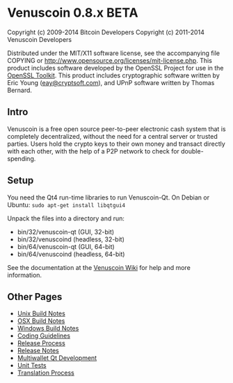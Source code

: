 Venuscoin 0.8.x BETA
====================

Copyright (c) 2009-2014 Bitcoin Developers
Copyright (c) 2011-2014 Venuscoin Developers

Distributed under the MIT/X11 software license, see the accompanying
file COPYING or http://www.opensource.org/licenses/mit-license.php.
This product includes software developed by the OpenSSL Project for use in the [OpenSSL Toolkit](http://www.openssl.org/). This product includes
cryptographic software written by Eric Young ([eay@cryptsoft.com](mailto:eay@cryptsoft.com)), and UPnP software written by Thomas Bernard.


Intro
---------------------
Venuscoin is a free open source peer-to-peer electronic cash system that is
completely decentralized, without the need for a central server or trusted
parties.  Users hold the crypto keys to their own money and transact directly
with each other, with the help of a P2P network to check for double-spending.


Setup
---------------------
You need the Qt4 run-time libraries to run Venuscoin-Qt. On Debian or Ubuntu:
	`sudo apt-get install libqtgui4`

Unpack the files into a directory and run:

- bin/32/venuscoin-qt (GUI, 32-bit)
- bin/32/venuscoind (headless, 32-bit)
- bin/64/venuscoin-qt (GUI, 64-bit)
- bin/64/venuscoind (headless, 64-bit)

See the documentation at the [Venuscoin Wiki](http://venuscoin.info)
for help and more information.


Other Pages
---------------------
- [Unix Build Notes](build-unix.md)
- [OSX Build Notes](build-osx.md)
- [Windows Build Notes](build-msw.md)
- [Coding Guidelines](coding.md)
- [Release Process](release-process.md)
- [Release Notes](release-notes.md)
- [Multiwallet Qt Development](multiwallet-qt.md)
- [Unit Tests](unit-tests.md)
- [Translation Process](translation_process.md)
